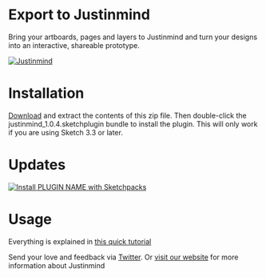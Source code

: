 # Export to Justinmind

Bring your artboards, pages and layers to Justinmind and turn your designs into an interactive, shareable prototype.

[![Justinmind](https://raw.githubusercontent.com/vconesa/justinmind-sketch/master/justinmind-new-release-prototyping-integration-sketch.gif)](https://www.justinmind.com/support/justinmind-prototyping-tool-sketch-integration/)

# Installation

[Download](https://github.com/vconesa/justinmind-sketch/raw/master/justinmind_1.0.4.sketchplugin.zip) and extract the contents of this zip file. Then double-click the justinmind_1.0.4.sketchplugin bundle to install the plugin. This will only work if you are using Sketch 3.3 or later.

# Updates

[![Install PLUGIN NAME with Sketchpacks](http://sketchpacks-com.s3.amazonaws.com/assets/badges/sketchpacks-badge-install.png "Install PLUGIN NAME with Sketchpacks")](https://sketchpacks.com/vconesa/justinmind-sketch/install)


# Usage
Everything is explained in [this quick tutorial](https://www.justinmind.com/support/justinmind-prototyping-tool-sketch-integration/)

Send your love and feedback via [Twitter](https://twitter.com/just_in_mind). Or [visit our website](http://www.justinmind.com) for more information about Justinmind

